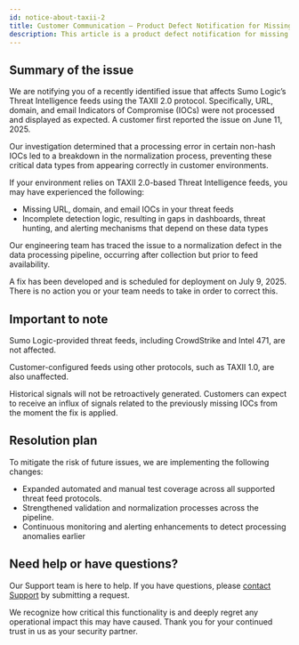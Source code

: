 ```yaml
---
id: notice-about-taxii-2
title: Customer Communication – Product Defect Notification for Missing Indicators of Compromise (IOCs) for Threat Intelligence Feeds with the TAXII 2.0 Protocol
description: This article is a product defect notification for missing indicators of compromise (IOCs) for Threat Intelligence feeds with the TAXII 2.0 protocol.
---
```


<head>
 <meta name="robots" content="noindex" />
</head>

## Summary of the issue

We are notifying you of a recently identified issue that affects Sumo Logic’s Threat Intelligence feeds using the TAXII 2.0 protocol. Specifically, URL, domain, and email Indicators of Compromise (IOCs) were not processed and displayed as expected. A customer first reported the issue on June 11, 2025.

Our investigation determined that a processing error in certain non-hash IOCs led to a breakdown in the normalization process, preventing these critical data types from appearing correctly in customer environments.

If your environment relies on TAXII 2.0-based Threat Intelligence feeds, you may have experienced the following:
* Missing URL, domain, and email IOCs in your threat feeds
* Incomplete detection logic, resulting in gaps in dashboards, threat hunting, and alerting mechanisms that depend on these data types

Our engineering team has traced the issue to a normalization defect in the data processing pipeline, occurring after collection but prior to feed availability.

A fix has been developed and is scheduled for deployment on July 9, 2025. There is no action you or your team needs to take in order to correct this.

## Important to note

Sumo Logic-provided threat feeds, including CrowdStrike and Intel 471, are not affected.

Customer-configured feeds using other protocols, such as TAXII 1.0, are also unaffected.

Historical signals will not be retroactively generated. Customers can expect to receive an influx of signals related to the previously missing IOCs from the moment the fix is applied.

## Resolution plan

To mitigate the risk of future issues, we are implementing the following changes:
* Expanded automated and manual test coverage across all supported threat feed protocols.
* Strengthened validation and normalization processes across the pipeline.
* Continuous monitoring and alerting enhancements to detect processing anomalies earlier

## Need help or have questions?

Our Support team is here to help. If you have questions, please [contact Support](https://support.sumologic.com/support/s/) by submitting a request.

We recognize how critical this functionality is and deeply regret any operational impact this may have caused. Thank you for your continued trust in us as your security partner.